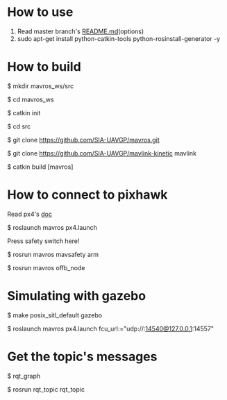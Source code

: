 # How to use
  1. Read master branch's [README.md](https://github.com/mavlink/mavros/blob/master/mavros/README.md#installation)(options)
  2. sudo apt-get install python-catkin-tools python-rosinstall-generator -y

# How to build
  $ mkdir mavros_ws/src
  
  $ cd mavros_ws
  
  $ catkin init
  
  $ cd src
  
  $ git clone https://github.com/SIA-UAVGP/mavros.git
  
  $ git clone https://github.com/SIA-UAVGP/mavlink-kinetic mavlink

  $ catkin build [mavros]
  
# How to connect to pixhawk
  Read px4's [doc](http://dev.px4.io/pixhawk-companion-computer.html)
  
  $ roslaunch mavros px4.launch
  
  Press safety switch here!
  
  $ rosrun mavros mavsafety arm
  
  $ rosrun mavros offb_node

# Simulating with gazebo
  $ make posix_sitl_default gazebo

  $ roslaunch mavros px4.launch fcu_url:="udp://:14540@127.0.0.1:14557"
  
# Get the topic's messages
  $ rqt_graph
  
  $ rosrun rqt_topic rqt_topic
